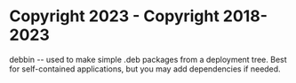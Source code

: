 # Copyright 2023 - Copyright 2018-2023
debbin -- used to make simple .deb packages
from a deployment tree.  Best for self-contained
applications, but you may add dependencies if needed.

